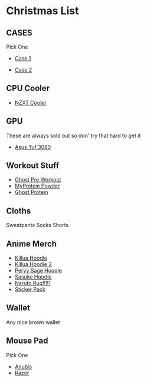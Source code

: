 # Christmas List

## CASES

Pick One
* [Case 1](https://www.corsair.com/us/en/Categories/Products/Cases/Mid-Tower-ATX-Cases/iCUE-220T-RGB-Airflow-Tempered-Glass-Mid-Tower-Smart-Case/p/CC-9011174-WW)

* [Case 2](https://www.corsair.com/us/en/Categories/Products/Cases/Mid-Tower-ATX-Cases/iCUE-4000X-RGB-Tempered-Glass-Mid-Tower-ATX-Case/p/CC-9011205-WW)

## CPU Cooler
* [NZXT Cooler](https://www.nzxt.com/products/kraken-z63)

## GPU
These are always sold out so don' try that hard to get it
* [Asus Tuf 3080](https://www.asus.com/us/Graphics-Cards/TUF-RTX3080-10G-GAMING/)

## Workout Stuff
* [Ghost Pre Workout](https://www.ghostlifestyle.com/products/ghost-legend-x-sour-patch-kids?variant=28969454665802)
* [MyProtein Powder](https://us.myprotein.com/sports-nutrition/clear-whey-isolate/12095867.html)
* [Ghost Protein](https://www.ghostlifestyle.com/products/ghost-whey-x-chips-ahoy?variant=28799679397962)

## Cloths
Sweatpants
Socks
Shorts

## Anime Merch
* [Killua Hoodie](https://hypland.com/collections/hunter-x-hunter/products/hxh-killua-eyes-tie-dye-hoodie-tie-dye)
* [Killua Hoodie 2](https://hypland.com/collections/hunter-x-hunter/products/hxh-killua-eyes-tie-dye-hoodie-tie-dye)
* [Pervy Sage Hoodie](https://hypland.com/collections/naruto/products/naruto-jiraiya-chenille-hoodie-grey-tie-dye)
* [Sasuke Hoodie](https://hypland.com/collections/naruto/products/naruto-sasuke-chenille-hoodie-blue-tie-dye)
* [Naruto Rug!!!!1](https://hypland.com/collections/naruto/products/naruto-ramen-rug)
* [Sticker Pack](https://hypland.com/collections/accessories-1/products/naruto-akatsuki-cloud-sticker-pack)

## Wallet
Any nice brown wallet

## Mouse Pad
Pick One
* [Anubis](https://www.amazon.com/AnubisGX-Computer-Waterproof-Extended-Precision/dp/B07ZCN5ZRZ/ref=sr_1_4?dchild=1&gclid=CjwKCAiAtej9BRAvEiwA0UAWXmEl5QeZ6Kafa5CNErxSsjg4LWiOp9kHlblajEwPS1qdBZbUDDTmGhoCPtUQAvD_BwE&hvadid=320744743604&hvdev=c&hvlocphy=9031290&hvnetw=g&hvqmt=e&hvrand=18187570733844780670&hvtargid=kwd-447125411897&hydadcr=24656_9648981&keywords=white+rgb+mouse+pad&qid=1606111727&sr=8-4&tag=googhydr-20)
* [Razor](https://www.amazon.com/Razer-Goliathus-Extended-Chroma-Gaming/dp/B07SJ97NNF/ref=sr_1_5?dchild=1&gclid=CjwKCAiAtej9BRAvEiwA0UAWXmEl5QeZ6Kafa5CNErxSsjg4LWiOp9kHlblajEwPS1qdBZbUDDTmGhoCPtUQAvD_BwE&hvadid=320744743604&hvdev=c&hvlocphy=9031290&hvnetw=g&hvqmt=e&hvrand=18187570733844780670&hvtargid=kwd-447125411897&hydadcr=24656_9648981&keywords=white+rgb+mouse+pad&qid=1606111783&sr=8-5&tag=googhydr-20)

